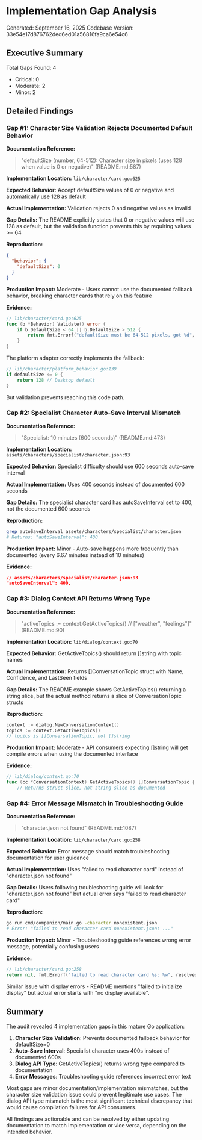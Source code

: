 # Implementation Gap Analysis
Generated: September 16, 2025
Codebase Version: 33e54e17d876762ded6ed01a56816fa9ca6e54c6

## Executive Summary
Total Gaps Found: 4
- Critical: 0
- Moderate: 2
- Minor: 2

## Detailed Findings

### Gap #1: Character Size Validation Rejects Documented Default Behavior
**Documentation Reference:** 
> "defaultSize (number, 64-512): Character size in pixels (uses 128 when value is 0 or negative)" (README.md:587)

**Implementation Location:** `lib/character/card.go:625`

**Expected Behavior:** Accept defaultSize values of 0 or negative and automatically use 128 as default

**Actual Implementation:** Validation rejects 0 and negative values as invalid

**Gap Details:** The README explicitly states that 0 or negative values will use 128 as default, but the validation function prevents this by requiring values >= 64

**Reproduction:**
```json
{
  "behavior": {
    "defaultSize": 0
  }
}
```

**Production Impact:** Moderate - Users cannot use the documented fallback behavior, breaking character cards that rely on this feature

**Evidence:**
```go
// lib/character/card.go:625
func (b *Behavior) Validate() error {
    if b.DefaultSize < 64 || b.DefaultSize > 512 {
        return fmt.Errorf("defaultSize must be 64-512 pixels, got %d", b.DefaultSize)
    }
}
```

The platform adapter correctly implements the fallback:
```go
// lib/character/platform_behavior.go:139
if defaultSize <= 0 {
    return 128 // Desktop default
}
```

But validation prevents reaching this code path.

### Gap #2: Specialist Character Auto-Save Interval Mismatch
**Documentation Reference:**
> "Specialist: 10 minutes (600 seconds)" (README.md:473)

**Implementation Location:** `assets/characters/specialist/character.json:93`

**Expected Behavior:** Specialist difficulty should use 600 seconds auto-save interval

**Actual Implementation:** Uses 400 seconds instead of documented 600 seconds

**Gap Details:** The specialist character card has autoSaveInterval set to 400, not the documented 600 seconds

**Reproduction:**
```bash
grep autoSaveInterval assets/characters/specialist/character.json
# Returns: "autoSaveInterval": 400
```

**Production Impact:** Minor - Auto-save happens more frequently than documented (every 6.67 minutes instead of 10 minutes)

**Evidence:**
```json
// assets/characters/specialist/character.json:93
"autoSaveInterval": 400,
```

### Gap #3: Dialog Context API Returns Wrong Type
**Documentation Reference:**
> "activeTopics := context.GetActiveTopics() // ["weather", "feelings"]" (README.md:90)

**Implementation Location:** `lib/dialog/context.go:70`

**Expected Behavior:** GetActiveTopics() should return []string with topic names

**Actual Implementation:** Returns []ConversationTopic struct with Name, Confidence, and LastSeen fields

**Gap Details:** The README example shows GetActiveTopics() returning a string slice, but the actual method returns a slice of ConversationTopic structs

**Reproduction:**
```go
context := dialog.NewConversationContext()
topics := context.GetActiveTopics()
// topics is []ConversationTopic, not []string
```

**Production Impact:** Moderate - API consumers expecting []string will get compile errors when using the documented interface

**Evidence:**
```go
// lib/dialog/context.go:70
func (cc *ConversationContext) GetActiveTopics() []ConversationTopic {
    // Returns struct slice, not string slice as documented
```

### Gap #4: Error Message Mismatch in Troubleshooting Guide
**Documentation Reference:**
> "character.json not found" (README.md:1087)

**Implementation Location:** `lib/character/card.go:258`

**Expected Behavior:** Error message should match troubleshooting documentation for user guidance

**Actual Implementation:** Uses "failed to read character card" instead of "character.json not found"

**Gap Details:** Users following troubleshooting guide will look for "character.json not found" but actual error says "failed to read character card"

**Reproduction:**
```bash
go run cmd/companion/main.go -character nonexistent.json
# Error: "failed to read character card nonexistent.json: ..."
```

**Production Impact:** Minor - Troubleshooting guide references wrong error message, potentially confusing users

**Evidence:**
```go
// lib/character/card.go:258
return nil, fmt.Errorf("failed to read character card %s: %w", resolvedPath, err)
```

Similar issue with display errors - README mentions "failed to initialize display" but actual error starts with "no display available".

## Summary

The audit revealed 4 implementation gaps in this mature Go application:

1. **Character Size Validation**: Prevents documented fallback behavior for defaultSize=0
2. **Auto-Save Interval**: Specialist character uses 400s instead of documented 600s  
3. **Dialog API Type**: GetActiveTopics() returns wrong type compared to documentation
4. **Error Messages**: Troubleshooting guide references incorrect error text

Most gaps are minor documentation/implementation mismatches, but the character size validation issue could prevent legitimate use cases. The dialog API type mismatch is the most significant technical discrepancy that would cause compilation failures for API consumers.

All findings are actionable and can be resolved by either updating documentation to match implementation or vice versa, depending on the intended behavior.